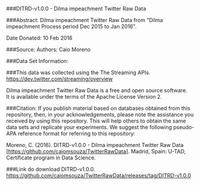 ###DITRD-v1.0.0 - Dilma impeachment Twitter Raw Data

###Abstract: 
Dilma impeachment Twitter Raw Data from "Dilma impeachment Process period Dec 2015 to Jan 2016".

Date Donated: 10 Feb 2016

###Source:
Authors: Caio Moreno

###Data Set Information:

###This data was collected using the The Streaming APIs.
https://dev.twitter.com/streaming/overview<BR>

Dilma impeachment Twitter Raw Data is a free and open source software. <BR>
It is available under the terms of the Apache License Version 2.<BR>

###Citation:
If you publish material based on databases obtained from this repository, then, in your acknowledgements, please note the assistance you received by using this repository. This will help others to obtain the same data sets and replicate your experiments. We suggest the following pseudo-APA reference format for referring to this repository:

Moreno, C. (2016). DITRD-v1.0.0 - Dilma impeachment Twitter Raw Data [https://github.com/caiomsouza/TwitterRawData]. Madrid, Spain: U-TAD, Certificate program in Data Science.

###Link do download DITRD-v1.0.0.
https://github.com/caiomsouza/TwitterRawData/releases/tag/DITRD-v1.0.0
